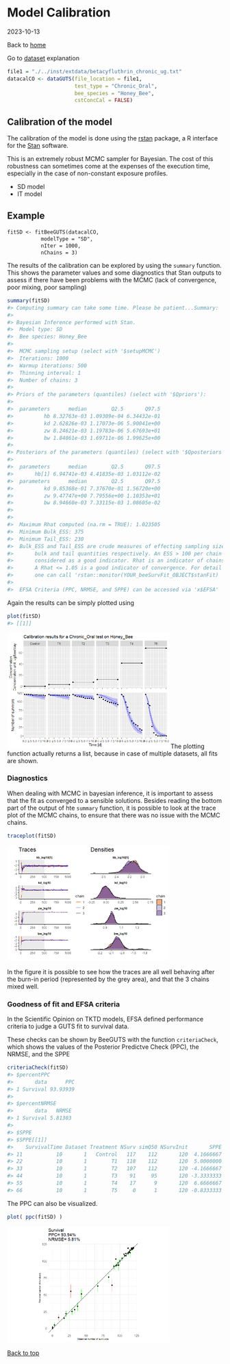 Model Calibration
================
2023-10-13

Back to [home](./home.md)

Go to [dataset](./dataset_loading.md) explanation

``` r
file1 = "./../inst/extdata/betacyfluthrin_chronic_ug.txt"
datacalCO <- dataGUTS(file_location = file1,
                      test_type = "Chronic_Oral",
                      bee_species = "Honey_Bee",
                      cstConcCal = FALSE)
```

## Calibration of the model

The calibration of the model is done using the
[rstan](https://cran.r-project.org/web/packages/rstan/) package, a R
interface for the [Stan](https://mc-stan.org/) software.

This is an extremely robust MCMC sampler for Bayesian. The cost of this
robustness can sometimes come at the expenses of the execution time,
especially in the case of non-constant exposure profiles.

- SD model
- IT model

## Example

    fitSD <- fitBeeGUTS(datacalCO, 
               modelType = "SD", 
               nIter = 1000,
               nChains = 3)

The results of the calibration can be explored by using the `summary`
function. This shows the parameter values and some diagnostics that Stan
outputs to assess if there have been problems with the MCMC (lack of
convergence, poor mixing, poor sampling)

``` r
summary(fitSD)
#> Computing summary can take some time. Please be patient...Summary: 
#> 
#> Bayesian Inference performed with Stan.
#>  Model type: SD 
#>  Bee species: Honey_Bee 
#> 
#>  MCMC sampling setup (select with '$setupMCMC')
#>  Iterations: 1000 
#>  Warmup iterations: 500 
#>  Thinning interval: 1 
#>  Number of chains: 3
#> 
#> Priors of the parameters (quantiles) (select with '$Qpriors'):
#> 
#>  parameters      median        Q2.5       Q97.5
#>          hb 8.32763e-03 1.09309e-04 6.34432e-01
#>          kd 2.62826e-03 1.17073e-06 5.90041e+00
#>          zw 8.24621e-03 1.19783e-06 5.67693e+01
#>          bw 1.84061e-03 1.69711e-06 1.99625e+00
#> 
#> Posteriors of the parameters (quantiles) (select with '$Qposteriors'):
#> 
#>  parameters      median        Q2.5       Q97.5
#>       hb[1] 6.94741e-03 4.41835e-03 1.03112e-02
#>  parameters      median        Q2.5       Q97.5
#>          kd 9.85368e-01 7.37670e-01 1.56720e+00
#>          zw 9.47747e+00 7.79556e+00 1.10353e+01
#>          bw 8.94660e-03 7.33115e-03 1.08605e-02
#> 
#> 
#>  Maximum Rhat computed (na.rm = TRUE): 1.023505 
#>  Minimum Bulk_ESS: 375 
#>  Minimum Tail_ESS: 230 
#>  Bulk_ESS and Tail_ESS are crude measures of effecting sampling size for
#>       bulk and tail quantities respectively. An ESS > 100 per chain can be
#>       considered as a good indicator. Rhat is an indicator of chains convergence.
#>       A Rhat <= 1.05 is a good indicator of convergence. For detail results,
#>       one can call 'rstan::monitor(YOUR_beeSurvFit_OBJECT$stanFit)
#> 
#>  EFSA Criteria (PPC, NRMSE, and SPPE) can be accessed via 'x$EFSA'
```

Again the results can be simply plotted using

``` r
plot(fitSD)
#> [[1]]
```

<img src="figures/DOCS-plotfit-1.png" width="75%" /> The plotting
function actually returns a list, because in case of multiple datasets,
all fits are shown.

### Diagnostics

When dealing with MCMC in bayesian inference, it is important to assess
that the fit as converged to a sensible solutions. Besides reading the
bottom part of the output of hte `summary` function, it is possible to
look at the trace plot of the MCMC chains, to ensure that there was no
issue with the MCMC chains.

``` r
traceplot(fitSD)
```

<img src="figures/DOCS-plottracefit-1.png" width="75%" />

In the figure it is possible to see how the traces are all well behaving
after the burn-in period (represented by the grey area), and that the 3
chains mixed well.

### Goodness of fit and EFSA criteria

In the Scientific Opinion on TKTD models, EFSA defined performance
criteria to judge a GUTS fit to survival data.

These checks can be shown by BeeGUTS with the function `criteriaCheck`,
which shows the values of the Posterior Predictve Check (PPC), the
NRMSE, and the SPPE

``` r
criteriaCheck(fitSD)
#> $percentPPC
#>       data      PPC
#> 1 Survival 93.93939
#> 
#> $percentNRMSE
#>       data   NRMSE
#> 1 Survival 5.81303
#> 
#> $SPPE
#> $SPPE[[1]]
#>    SurvivalTime Dataset Treatment NSurv simQ50 NSurvInit       SPPE
#> 11           10       1   Control   117    112       120  4.1666667
#> 22           10       1        T1   118    112       120  5.0000000
#> 33           10       1        T2   107    112       120 -4.1666667
#> 44           10       1        T3    91     95       120 -3.3333333
#> 55           10       1        T4    17      9       120  6.6666667
#> 66           10       1        T5     0      1       120 -0.8333333
```

The PPC can also be visualized.

``` r
plot( ppc(fitSD) )
```

<img src="figures/DOCS-plotppc-1.png" width="75%" />

[Back to top](##)
